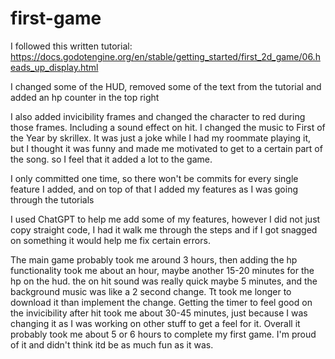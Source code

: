 # first-game

I followed this written tutorial: https://docs.godotengine.org/en/stable/getting_started/first_2d_game/06.heads_up_display.html

I changed some of the HUD, removed some of the text from the tutorial and added an hp counter in the top right

I also added invicibility frames and changed the character to red during those frames. Including a sound effect on hit.
I changed the music to First of the Year by skrillex. It was just a joke while I had my roommate playing it, but I thought it was funny and made me motivated to get to a certain part of the song. so I feel that it added a lot to the game.

I only committed one time, so there won't be commits for every single feature I added, and on top of that I added my features as I was going through the tutorials

I used ChatGPT to help me add some of my features, however I did not just copy straight code, I had it walk me through the steps and if I got snagged on something it would help me fix certain errors. 

The main game probably took me around 3 hours, then adding the hp functionality took me about an hour, maybe another 15-20 minutes for the hp on the hud. the on hit sound was really quick maybe 5 minutes, and the background music was like a 2 second change. Tt took me longer to download it than implement the change. Getting the timer to feel good on the invicibility after hit took me about 30-45 minutes, just because I was changing it as I was working on other stuff to get a feel for it. Overall it probably took me about 5 or 6 hours to complete my first game. I'm proud of it and didn't think itd be as much fun as it was.
